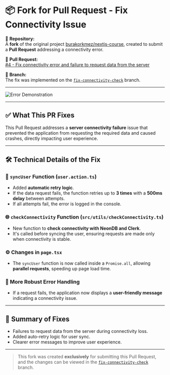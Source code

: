 # 📦 Fork for Pull Request - Fix Connectivity Issue

📁 **Repository:**  
A **fork** of the original project [burakorkmez/nextjs-course](https://github.com/burakorkmez/nextjs-course), created to submit a **Pull Request** addressing a connectivity error.  

🔗 **Pull Request:**  
[#4 - Fix connectivity error and failure to request data from the server](https://github.com/burakorkmez/nextjs-course/pull/4)  

🌿 **Branch:**  
The fix was implemented on the [`fix-connectivity-check`](https://github.com/JhonatanMoreira1/nextjs-course/tree/fix-connectivity-check) branch.

---

![Error Demonstration](https://private-user-images.githubusercontent.com/151602959/422135128-06631a0e-46b3-473b-a737-bc98b1813f0f.png?jwt=eyJhbGciOiJIUzI1NiIsInR5cCI6IkpXVCJ9.eyJpc3MiOiJnaXRodWIuY29tIiwiYXVkIjoicmF3LmdpdGh1YnVzZXJjb250ZW50LmNvbSIsImtleSI6ImtleTUiLCJleHAiOjE3NDQ3NTk4OTYsIm5iZiI6MTc0NDc1OTU5NiwicGF0aCI6Ii8xNTE2MDI5NTkvNDIyMTM1MTI4LTA2NjMxYTBlLTQ2YjMtNDczYi1hNzM3LWJjOThiMTgxM2YwZi5wbmc_WC1BbXotQWxnb3JpdGhtPUFXUzQtSE1BQy1TSEEyNTYmWC1BbXotQ3JlZGVudGlhbD1BS0lBVkNPRFlMU0E1M1BRSzRaQSUyRjIwMjUwNDE1JTJGdXMtZWFzdC0xJTJGczMlMkZhd3M0X3JlcXVlc3QmWC1BbXotRGF0ZT0yMDI1MDQxNVQyMzI2MzZaJlgtQW16LUV4cGlyZXM9MzAwJlgtQW16LVNpZ25hdHVyZT1hZWRkNmU3N2RmM2Q1YzU0YWVlZDY4NGE1NDAxZmUzY2JkNjA3MDU4MGZjNWJjYzIwNTUwOTc4ODg1NmE0NTdjJlgtQW16LVNpZ25lZEhlYWRlcnM9aG9zdCJ9.iQuOQpA3C0ZEXInGK3kDldeVzQaYWnHrppFUmf6n8f8)

---

## ✅ What This PR Fixes

This Pull Request addresses a **server connectivity failure** issue that prevented the application from requesting the required data and caused crashes, directly impacting user experience.

---

## 🛠️ Technical Details of the Fix

### 🔄 `syncUser` Function (`user.action.ts`)
- Added **automatic retry logic**.
- If the data request fails, the function retries up to **3 times** with a **500ms delay** between attempts.
- If all attempts fail, the error is logged in the console.

### 🌐 `checkConnectivity` Function (`src/utils/checkConnectivity.ts`)
- New function to **check connectivity with NeonDB and Clerk**.
- It's called before syncing the user, ensuring requests are made only when connectivity is stable.

### ⚙️ Changes in `page.tsx`
- The `syncUser` function is now called inside a `Promise.all`, allowing **parallel requests**, speeding up page load time.

### 🧹 More Robust Error Handling
- If a request fails, the application now displays a **user-friendly message** indicating a connectivity issue.

---

## 📄 Summary of Fixes

- Failures to request data from the server during connectivity loss.
- Added auto-retry logic for user sync.
- Clearer error messages to improve user experience.

---

> This fork was created **exclusively** for submitting this Pull Request, and the changes can be viewed in the [`fix-connectivity-check`](https://github.com/JhonatanMoreira1/nextjs-course/tree/fix-connectivity-check) branch.

